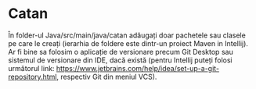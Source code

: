 # Catan
În folder-ul Java/src/main/java/catan adăugați doar pachetele sau clasele pe care le creați (ierarhia de foldere este dintr-un proiect Maven in Intellij).  
Ar fi bine sa folosim o aplicație de versionare precum Git Desktop sau sistemul de versionare din IDE, dacă există (pentru Intellij puteți folosi următorul link: https://www.jetbrains.com/help/idea/set-up-a-git-repository.html, respectiv Git din meniul VCS).
